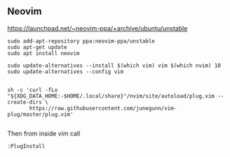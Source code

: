 ## Neovim
https://launchpad.net/~neovim-ppa/+archive/ubuntu/unstable

```
sudo add-apt-repository ppa:neovim-ppa/unstable
sudo apt-get update
sudo apt install neovim

sudo update-alternatives --install $(which vim) vim $(which nvim) 10
sudo update-alternatives --config vim


sh -c 'curl -fLo "${XDG_DATA_HOME:-$HOME/.local/share}"/nvim/site/autoload/plug.vim --create-dirs \
       https://raw.githubusercontent.com/junegunn/vim-plug/master/plug.vim'
       
```

Then from inside vim call
```
:PlugInstall 
```
